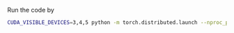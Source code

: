 
Run the code by
```bash
CUDA_VISIBLE_DEVICES=3,4,5 python -m torch.distributed.launch --nproc_per_node=3 main.py --arch alexnet 
```
